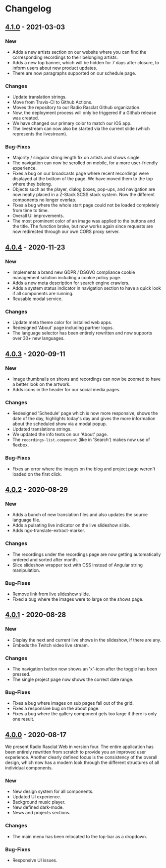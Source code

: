 # Changelog

## [4.1.0] - 2021-03-03

### New

- Adds a new artists section on our website where you can find the corresponding recordings to their belonging artists.
- Adds a new top banner, which will be hidden for 7 days after closure, to inform users about new product updates.
- There are now paragraphs supported on our schedule page.

### Changes

- Update translation strings.
- Move from Travis-CI to Github Actions.
- Moves the repository to our Radio Rasclat Github organization.
- Now, the deployment process will only be triggered if a Github release was created.
- We have changed our primary color to match our iOS app.
- The livestream can now also be started via the current slide (which represents the livestream).

### Bug-Fixes

- Majority / singular string length fix on artists and shows single.
- The navigation can now be scrolled on mobile, for a more user-friendly experience.
- Fixes a bug on our broadcasts page where recent recordings were displayed at the bottom of the page. We have moved them to the top where they belong.
- Objects such as the player, dialog boxes, pop-ups, and navigation are now neatly placed in a Z-Stack SCSS stack system. Now the different components no longer overlap.
- Fixes a bug where the whole start page could not be loaded completely from time to time.
- Overall UI improvements.
- The most prominent color of an image was applied to the buttons and the title. The function broke, but now works again since requests are now redirected through our own CORS proxy server.

## [4.0.4] - 2020-11-23

### New

- Implements a brand new GDPR / DSGVO compliance cookie management solution including a cookie policy page.
- Adds a new meta description for search engine crawlers.
- Adds a system status indicator in navigation section to have a quick look if all components are running.
- Reusable modal service.

### Changes

- Update meta theme color for installed web apps.
- Redesigned 'About' page including partner logos.
- The language selector has been entirely rewritten and now supports over 30+ new languages.

## [4.0.3] - 2020-09-11

### New

- Image thumbnails on shows and recordings can now be zoomed to have a better look on the artwork.
- Adds icons in the header for our social media pages.

### Changes

- Redesigned 'Schedule' page which is now more responsive, shows the date of the day, highlights today's day and gives the more information about the scheduled show via a modal popup.
- Updated translations strings.
- We updated the info texts on our 'About' page.
- The `recordings-list.component` (like in 'Search') makes now use of flexbox.

### Bug-Fixes

- Fixes an error where the images on the blog and project page weren't loaded on the first click.

## [4.0.2] - 2020-08-29

### New

- Adds a bunch of new translation files and also updates the source language file.
- Adds a pulsating live indicator on the live slideshow slide.
- Adds ngx-translate-extract-marker.

### Changes

- The recordings under the recordings page are now getting automatically ordered and sorted after month.
- Slice slideshow wrapper text with CSS instead of Angular string manipulation.

### Bug-Fixes

- Remove link from live slideshow slide.
- Fixed a bug where the images were to large on the shows page.

## [4.0.1] - 2020-08-28

### New

- Display the next and current live shows in the slideshow, if there are any.
- Embeds the Twitch video live stream.

### Changes

- The navigation button now shows an 'x'-icon after the toggle has been pressed.
- The single project page now shows the correct date range.

### Bug-Fixes

- Fixes a bug where images on sub pages fall out of the grid.
- Fixes a responsive bug on the about page.
- Fixes a bug where the gallery component gets too large if there is only one result.

## [4.0.0] - 2020-08-17

We present Radio Rasclat Web in version four. The entire application has been entirely rewritten from scratch to provide you an improved user experience. Another clearly defined focus is the consistency of the overall design, which now has a modern look through the different structures of all individual components.

### New

- New design system for all components.
- Updated UI experience.
- Background music player.
- New defined dark-mode.
- News and projects sections.

### Changes

- The main menu has been relocated to the top-bar as a dropdown.

### Bug-Fixes

- Responsive UI issues.

[4.1.0]: https://github.com/RadioRasclat/radio-rasclat-web/releases/tag/4.1.0
[4.0.4]: https://github.com/RadioRasclat/radio-rasclat-web/releases/tag/4.0.4
[4.0.3]: https://github.com/RadioRasclat/radio-rasclat-web/releases/tag/4.0.3
[4.0.2]: https://github.com/RadioRasclat/radio-rasclat-web/releases/tag/4.0.2
[4.0.1]: https://github.com/RadioRasclat/radio-rasclat-web/releases/tag/4.0.1
[4.0.0]: https://github.com/RadioRasclat/radio-rasclat-web/releases/tag/4.0.0
